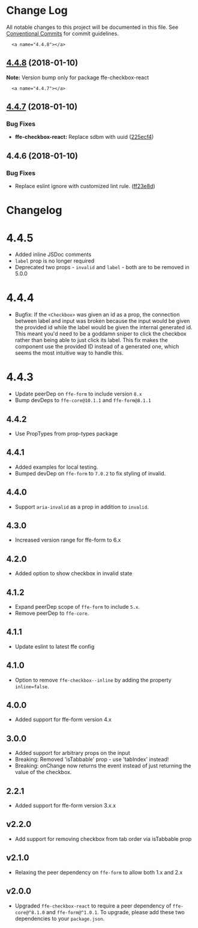 # Change Log

All notable changes to this project will be documented in this file.
See [Conventional Commits](https://conventionalcommits.org) for commit guidelines.

      <a name="4.4.8"></a>

## [4.4.8](***REMOVED***) (2018-01-10)

**Note:** Version bump only for package ffe-checkbox-react

      <a name="4.4.7"></a>

## [4.4.7](***REMOVED***) (2018-01-10)

### Bug Fixes

* **ffe-checkbox-react:** Replace sdbm with uuid ([225ecf4](***REMOVED***))

<a name="4.4.6"></a>

## 4.4.6 (2018-01-10)

### Bug Fixes

* Replace eslint ignore with customized lint rule. ([ff23e8d](***REMOVED***))

# Changelog

# 4.4.5

* Added inline JSDoc comments
* `label` prop is no longer required
* Deprecated two props - `invalid` and `label` - both are to be removed in 5.0.0

# 4.4.4

* Bugfix: If the `<Checkbox>` was given an id as a prop, the connection between label and input was broken
  because the input would be given the provided id while the label would be given the internal generated id.
  This meant you'd need to be a goddamn sniper to click the checkbox rather than being able to just click its
  label. This fix makes the component use the provided ID instead of a generated one, which seems the most
  intuitive way to handle this.

# 4.4.3

* Update peerDep on `ffe-form` to include version `8.x`
* Bump devDeps to `ffe-core@10.1.1` and `ffe-form@8.1.1`

## 4.4.2

* Use PropTypes from prop-types package

## 4.4.1

* Added examples for local testing.
* Bumped devDep on `ffe-form` to `7.0.2` to fix styling of invalid.

## 4.4.0

* Support `aria-invalid` as a prop in addition to `invalid`.

## 4.3.0

* Increased version range for ffe-form to 6.x

## 4.2.0

* Added option to show checkbox in invalid state

## 4.1.2

* Expand peerDep scope of `ffe-form` to include `5.x`.
* Remove peerDep to `ffe-core`.

## 4.1.1

* Update eslint to latest ffe config

## 4.1.0

* Option to remove `ffe-checkbox--inline` by adding the property `inline=false`.

## 4.0.0

* Added support for ffe-form version 4.x

## 3.0.0

* Added support for arbitrary props on the input
* Breaking: Removed 'isTabbable' prop - use 'tabIndex' instead!
* Breaking: onChange now returns the event instead of just returning the value of the checkbox.

## 2.2.1

* Added support for ffe-form version 3.x.x

## v2.2.0

* Add support for removing checkbox from tab order via isTabbable prop

## v2.1.0

* Relaxing the peer dependency on `ffe-form` to allow both 1.x and 2.x

## v2.0.0

* Upgraded `ffe-checkbox-react` to require a peer dependency of
  `ffe-core@^8.1.0` and `ffe-form@^1.0.1`. To upgrade, please add these two
  dependencies to your `package.json`.
